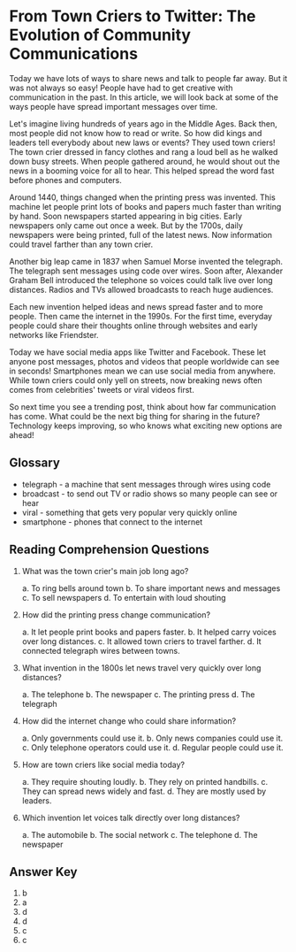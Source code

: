 # From Town Criers to Twitter: The Evolution of Community Communications

Today we have lots of ways to share news and talk to people far away. But it was not always so easy! People have had to get creative with communication in the past. In this article, we will look back at some of the ways people have spread important messages over time.

Let's imagine living hundreds of years ago in the Middle Ages. Back then, most people did not know how to read or write. So how did kings and leaders tell everybody about new laws or events? They used town criers! The town crier dressed in fancy clothes and rang a loud bell as he walked down busy streets. When people gathered around, he would shout out the news in a booming voice for all to hear. This helped spread the word fast before phones and computers.

Around 1440, things changed when the printing press was invented. This machine let people print lots of books and papers much faster than writing by hand. Soon newspapers started appearing in big cities. Early newspapers only came out once a week. But by the 1700s, daily newspapers were being printed, full of the latest news. Now information could travel farther than any town crier.

Another big leap came in 1837 when Samuel Morse invented the telegraph. The telegraph sent messages using code over wires. Soon after, Alexander Graham Bell introduced the telephone so voices could talk live over long distances. Radios and TVs allowed broadcasts to reach huge audiences.

Each new invention helped ideas and news spread faster and to more people. Then came the internet in the 1990s. For the first time, everyday people could share their thoughts online through websites and early networks like Friendster.

Today we have social media apps like Twitter and Facebook. These let anyone post messages, photos and videos that people worldwide can see in seconds! Smartphones mean we can use social media from anywhere. While town criers could only yell on streets, now breaking news often comes from celebrities' tweets or viral videos first.

So next time you see a trending post, think about how far communication has come. What could be the next big thing for sharing in the future? Technology keeps improving, so who knows what exciting new options are ahead!

## Glossary

- telegraph - a machine that sent messages through wires using code
- broadcast - to send out TV or radio shows so many people can see or hear
- viral - something that gets very popular very quickly online
- smartphone - phones that connect to the internet

## Reading Comprehension Questions

1. What was the town crier's main job long ago?

   a. To ring bells around town
   b. To share important news and messages
   c. To sell newspapers
   d. To entertain with loud shouting

2. How did the printing press change communication?

   a. It let people print books and papers faster.
   b. It helped carry voices over long distances.
   c. It allowed town criers to travel farther.
   d. It connected telegraph wires between towns.

3. What invention in the 1800s let news travel very quickly over long distances?

   a. The telephone
   b. The newspaper
   c. The printing press
   d. The telegraph

4. How did the internet change who could share information?

   a. Only governments could use it.
   b. Only news companies could use it.
   c. Only telephone operators could use it.
   d. Regular people could use it.

5. How are town criers like social media today?

   a. They require shouting loudly.
   b. They rely on printed handbills.
   c. They can spread news widely and fast.
   d. They are mostly used by leaders.

6. Which invention let voices talk directly over long distances?

   a. The automobile
   b. The social network
   c. The telephone
   d. The newspaper

## Answer Key

1. b
2. a
3. d
4. d
5. c
6. c

